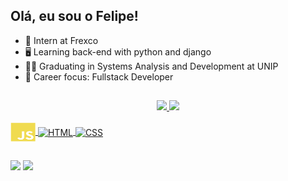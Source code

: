 ## Olá, eu sou o Felipe!

- 🔭 Intern at Frexco
- 🖥️ Learning back-end with python and django
- 👨‍🎓 Graduating in Systems Analysis and Development at UNIP
- 💼 Career focus: Fullstack Developer

##

<div align="center">
  <a href="https://github.com/PhilipFelipe">
  <img height="180em" src="https://github-readme-stats.vercel.app/api?username=PhilipFelipe&show_icons=true&theme=github_dark&include_all_commits=true&count_private=true"/>
  <img height="180em" src="https://github-readme-stats.vercel.app/api/top-langs/?username=PhilipFelipe&layout=compact&langs_count=7&theme=github_dark"/>
</div>

<div style="display: inline_block"><br>
  <img align="center" alt="JS" height="30" width="40" src="https://raw.githubusercontent.com/devicons/devicon/master/icons/javascript/javascript-plain.svg">
  <img align="center" alt="HTML" height="30" width="40" src="https://cdn.jsdelivr.net/gh/devicons/devicon/icons/html5/html5-original.svg">
  <img align="center" alt="CSS" height="30" width="40" src="https://cdn.jsdelivr.net/gh/devicons/devicon/icons/css3/css3-original.svg">
</div>

##
  
<div>
  <a href = "mailto:felipensl18@gmail.com"><img src="https://img.shields.io/badge/-Gmail-%23333?style=for-the-badge&logo=gmail&logoColor=white" target="_blank"></a>
  <a href="https://https://www.linkedin.com/in/felipensl/" target="_blank"><img src="https://img.shields.io/badge/-LinkedIn-%230077B5?style=for-the-badge&logo=linkedin&logoColor=white" target="_blank"></a>
  </div>
